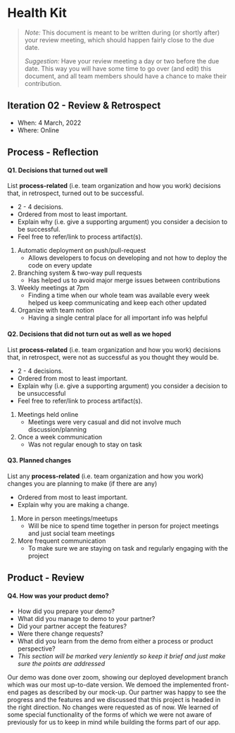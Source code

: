 # Health Kit

 > _Note:_ This document is meant to be written during (or shortly after) your review meeting, which should happen fairly close to the due date.      
 >      
 > _Suggestion:_ Have your review meeting a day or two before the due date. This way you will have some time to go over (and edit) this document, and all team members should have a chance to make their contribution.


## Iteration 02 - Review & Retrospect

 * When: 4 March, 2022
 * Where: Online

## Process - Reflection


#### Q1. Decisions that turned out well

List **process-related** (i.e. team organization and how you work) decisions that, in retrospect, turned out to be successful.


 * 2 - 4 decisions.
 * Ordered from most to least important.
 * Explain why (i.e. give a supporting argument) you consider a decision to be successful.
 * Feel free to refer/link to process artifact(s).
1. Automatic deployment on push/pull-request
    * Allows developers to focus on developing and not how to deploy the code on every update
1. Branching system & two-way pull requests
    * Has helped us to avoid major merge issues between contributions
1. Weekly meetings at 7pm
    * Finding a time when our whole team was available every week helped us keep communicating and keep each other updated
1. Organize with team notion
    * Having a single central place for all important info was helpful 

#### Q2. Decisions that did not turn out as well as we hoped

List **process-related** (i.e. team organization and how you work) decisions that, in retrospect, were not as successful as you thought they would be.

 * 2 - 4 decisions.
 * Ordered from most to least important.
 * Explain why (i.e. give a supporting argument) you consider a decision to be unsuccessful
 * Feel free to refer/link to process artifact(s).
1. Meetings held online
    * Meetings were very casual and did not involve much discussion/planning
1. Once a week communication
    * Was not regular enough to stay on task


#### Q3. Planned changes

List any **process-related** (i.e. team organization and how you work) changes you are planning to make (if there are any)

 * Ordered from most to least important.
 * Explain why you are making a change.
1. More in person meetings/meetups
    * Will be nice to spend time together in person for project meetings and just social team meetings
1. More frequent communication
    * To make sure we are staying on task and regularly engaging with the project


## Product - Review

#### Q4. How was your product demo?
 * How did you prepare your demo?
 * What did you manage to demo to your partner?
 * Did your partner accept the features?
 * Were there change requests?
 * What did you learn from the demo from either a process or product perspective?
 * *This section will be marked very leniently so keep it brief and just make sure the points are addressed*

Our demo was done over zoom, showing our deployed development branch which was our most up-to-date version. We demoed the implemented front-end pages as described by our mock-up. Our partner was happy to see the progress and the features and we discussed that this project is headed in the right direction. No changes were requested as of now. We learned of some special functionality of the forms of which we were not aware of previously for us to keep in mind while building the forms part of our app.

